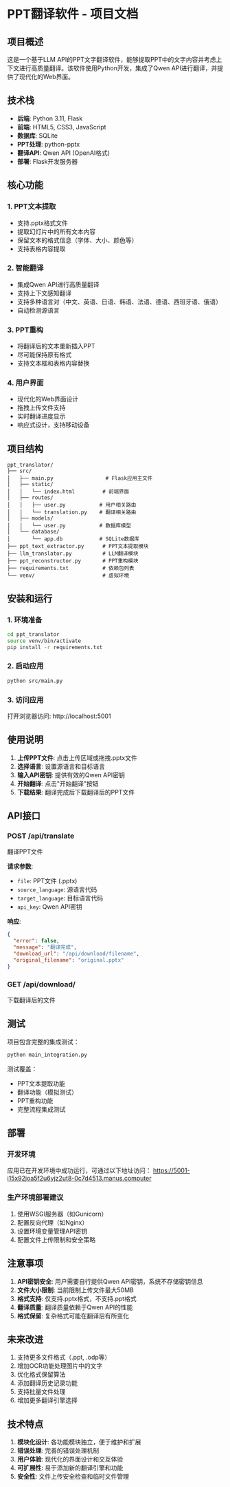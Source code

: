 # PPT翻译软件 - 项目文档

## 项目概述

这是一个基于LLM API的PPT文字翻译软件，能够提取PPT中的文字内容并考虑上下文进行高质量翻译。该软件使用Python开发，集成了Qwen API进行翻译，并提供了现代化的Web界面。

## 技术栈

- **后端**: Python 3.11, Flask
- **前端**: HTML5, CSS3, JavaScript
- **数据库**: SQLite
- **PPT处理**: python-pptx
- **翻译API**: Qwen API (OpenAI格式)
- **部署**: Flask开发服务器

## 核心功能

### 1. PPT文本提取
- 支持.pptx格式文件
- 提取幻灯片中的所有文本内容
- 保留文本的格式信息（字体、大小、颜色等）
- 支持表格内容提取

### 2. 智能翻译
- 集成Qwen API进行高质量翻译
- 支持上下文感知翻译
- 支持多种语言对（中文、英语、日语、韩语、法语、德语、西班牙语、俄语）
- 自动检测源语言

### 3. PPT重构
- 将翻译后的文本重新插入PPT
- 尽可能保持原有格式
- 支持文本框和表格内容替换

### 4. 用户界面
- 现代化的Web界面设计
- 拖拽上传文件支持
- 实时翻译进度显示
- 响应式设计，支持移动设备

## 项目结构

```
ppt_translator/
├── src/
│   ├── main.py                 # Flask应用主文件
│   ├── static/
│   │   └── index.html         # 前端界面
│   ├── routes/
│   │   ├── user.py           # 用户相关路由
│   │   └── translation.py    # 翻译相关路由
│   ├── models/
│   │   └── user.py           # 数据库模型
│   └── database/
│       └── app.db            # SQLite数据库
├── ppt_text_extractor.py      # PPT文本提取模块
├── llm_translator.py          # LLM翻译模块
├── ppt_reconstructor.py       # PPT重构模块
├── requirements.txt           # 依赖包列表
└── venv/                      # 虚拟环境
```

## 安装和运行

### 1. 环境准备
```bash
cd ppt_translator
source venv/bin/activate
pip install -r requirements.txt
```

### 2. 启动应用
```bash
python src/main.py
```

### 3. 访问应用
打开浏览器访问: http://localhost:5001

## 使用说明

1. **上传PPT文件**: 点击上传区域或拖拽.pptx文件
2. **选择语言**: 设置源语言和目标语言
3. **输入API密钥**: 提供有效的Qwen API密钥
4. **开始翻译**: 点击"开始翻译"按钮
5. **下载结果**: 翻译完成后下载翻译后的PPT文件

## API接口

### POST /api/translate
翻译PPT文件

**请求参数**:
- `file`: PPT文件 (.pptx)
- `source_language`: 源语言代码
- `target_language`: 目标语言代码
- `api_key`: Qwen API密钥

**响应**:
```json
{
  "error": false,
  "message": "翻译完成",
  "download_url": "/api/download/filename",
  "original_filename": "original.pptx"
}
```

### GET /api/download/<filename>
下载翻译后的文件

## 测试

项目包含完整的集成测试：

```bash
python main_integration.py
```

测试覆盖：
- PPT文本提取功能
- 翻译功能（模拟测试）
- PPT重构功能
- 完整流程集成测试

## 部署

### 开发环境
应用已在开发环境中成功运行，可通过以下地址访问：
https://5001-i15x92joa5f2u6yjz2ut8-0c7d4513.manus.computer

### 生产环境部署建议
1. 使用WSGI服务器（如Gunicorn）
2. 配置反向代理（如Nginx）
3. 设置环境变量管理API密钥
4. 配置文件上传限制和安全策略

## 注意事项

1. **API密钥安全**: 用户需要自行提供Qwen API密钥，系统不存储密钥信息
2. **文件大小限制**: 当前限制上传文件最大50MB
3. **格式支持**: 仅支持.pptx格式，不支持.ppt格式
4. **翻译质量**: 翻译质量依赖于Qwen API的性能
5. **格式保留**: 复杂格式可能在翻译后有所变化

## 未来改进

1. 支持更多文件格式（.ppt, .odp等）
2. 增加OCR功能处理图片中的文字
3. 优化格式保留算法
4. 添加翻译历史记录功能
5. 支持批量文件处理
6. 增加更多翻译引擎选择

## 技术特点

1. **模块化设计**: 各功能模块独立，便于维护和扩展
2. **错误处理**: 完善的错误处理机制
3. **用户体验**: 现代化的界面设计和交互体验
4. **可扩展性**: 易于添加新的翻译引擎和功能
5. **安全性**: 文件上传安全检查和临时文件管理

